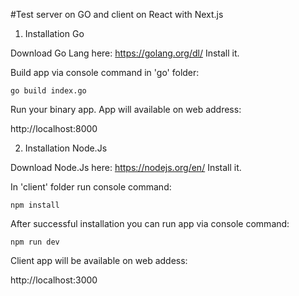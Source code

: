 #Test server on GO and client on React with Next.js

1. Installation Go

Download Go Lang here: https://golang.org/dl/
Install it.

Build app via console command in 'go' folder:

`go build index.go`

Run your binary app. App will available on web address:

http://localhost:8000

2. Installation Node.Js

Download Node.Js here: https://nodejs.org/en/
Install it.

In 'client' folder run console command:

`npm install`

After successful installation you can run app via console command:

`npm run dev`

Client app will be available on web addess: 

http://localhost:3000
